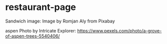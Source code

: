 # restaurant-page

Sandwich image: Image by Romjan Aly from Pixabay

aspen Photo by Intricate Explorer: https://www.pexels.com/photo/a-grove-of-aspen-trees-5540406/
